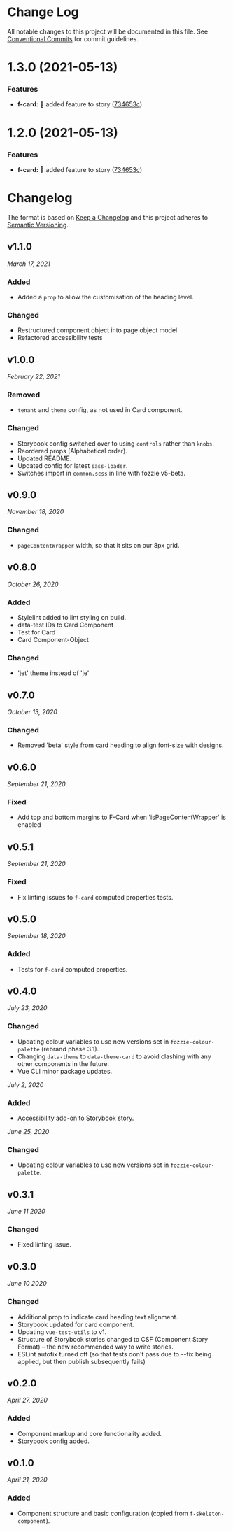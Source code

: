 # Change Log

All notable changes to this project will be documented in this file.
See [Conventional Commits](https://conventionalcommits.org) for commit guidelines.

# 1.3.0 (2021-05-13)


### Features

* **f-card:** 🌟 added feature to story ([734653c](https://github.com/justeat/fozzie-components/commit/734653ce72e3b90fc5dbf2935c7b633b2eb96d25))





# 1.2.0 (2021-05-13)


### Features

* **f-card:** 🌟 added feature to story ([734653c](https://github.com/justeat/fozzie-components/commit/734653ce72e3b90fc5dbf2935c7b633b2eb96d25))





# Changelog

The format is based on [Keep a Changelog](http://keepachangelog.com/en/1.0.0/)
and this project adheres to [Semantic Versioning](http://semver.org/spec/v2.0.0.html).


v1.1.0
------------------------------
*March 17, 2021*

### Added
- Added a `prop` to allow the customisation of the heading level.

### Changed
- Restructured component object into page object model
- Refactored accessibility tests

v1.0.0
------------------------------
*February 22, 2021*

### Removed
- `tenant` and `theme` config, as not used in Card component.

### Changed
- Storybook config switched over to using `controls` rather than `knobs`.
- Reordered props (Alphabetical order).
- Updated README.
- Updated config for latest `sass-loader`.
- Switches import in `common.scss` in line with fozzie v5-beta.


v0.9.0
------------------------------
*November 18, 2020*

### Changed
- `pageContentWrapper` width, so that it sits on our 8px grid.


v0.8.0
------------------------------
*October 26, 2020*

### Added
- Stylelint added to lint styling on build.
- data-test IDs to Card Component
- Test for Card
- Card Component-Object

### Changed
- 'jet' theme instead of 'je'


v0.7.0
------------------------------
*October 13, 2020*

### Changed
- Removed 'beta' style from card heading to align font-size with designs.


v0.6.0
------------------------------
*September 21, 2020*

### Fixed
- Add top and bottom margins to F-Card when 'isPageContentWrapper' is enabled


v0.5.1
------------------------------
*September 21, 2020*

### Fixed
- Fix linting issues fo `f-card` computed properties tests.


v0.5.0
------------------------------
*September 18, 2020*

### Added
- Tests for `f-card` computed properties.


v0.4.0
------------------------------
*July 23, 2020*

### Changed
- Updating colour variables to use new versions set in `fozzie-colour-palette` (rebrand phase 3.1).
- Changing `data-theme` to `data-theme-card` to avoid clashing with any other components in the future.
- Vue CLI minor package updates.

*July 2, 2020*

### Added
- Accessibility add-on to Storybook story.

*June 25, 2020*

### Changed
- Updating colour variables to use new versions set in `fozzie-colour-palette`.


v0.3.1
------------------------------
*June 11 2020*

### Changed
- Fixed linting issue.


v0.3.0
------------------------------
*June 10 2020*

### Changed
- Additional prop to indicate card heading text alignment.
- Storybook updated for card component.
- Updating `vue-test-utils` to v1.
- Structure of Storybook stories changed to CSF (Component Story Format) – the new recommended way to write stories.
- ESLint autofix turned off (so that tests don't pass due to --fix being applied, but then publish subsequently fails)


v0.2.0
------------------------------
*April 27, 2020*

### Added
- Component markup and core functionality added.
- Storybook config added.


v0.1.0
------------------------------
*April 21, 2020*

### Added
- Component structure and basic configuration (copied from `f-skeleton-component`).
